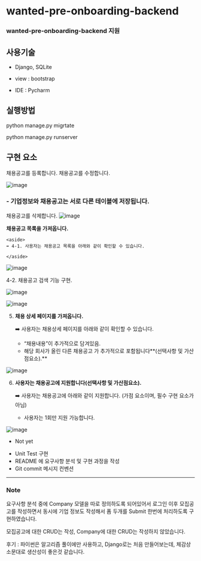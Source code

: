 # wanted-pre-onboarding-backend
### wanted-pre-onboarding-backend 지원


## 사용기술

* Django, SQLite

* view : bootstrap

* IDE : Pycharm


## 실행방법

python manage.py migrtate

python manage.py runserver


## 구현 요소 

채용공고를 등록합니다. 채용공고를 수정합니다.

![image](https://user-images.githubusercontent.com/101803254/196050125-18f5fe4f-98e8-4590-a4b5-234cd1b27a2f.png)

### - 기업정보와 채용공고는 서로 다른 테이블에 저장됩니다.

채용공고를 삭제합니다.
![image](https://user-images.githubusercontent.com/101803254/196041678-a2758ea5-0e04-449f-95c1-af65b334eae9.png)


**채용공고 목록을 가져옵니다.**
    
    <aside>
    ➡️ 4-1. 사용자는 채용공고 목록을 아래와 같이 확인할 수 있습니다.
    
    </aside>

![image](https://user-images.githubusercontent.com/101803254/196041744-6721d2a4-7efd-4254-af62-456f9d7ca8ab.png)

4-2. 채용공고 검색 기능 구현.

![image](https://user-images.githubusercontent.com/101803254/196041773-8e84493a-bd45-4e3d-a265-759fb16383f3.png)

![image](https://user-images.githubusercontent.com/101803254/196041787-d2d68e82-5c37-4555-b995-5a94462c2429.png)


5. **채용 상세 페이지를 가져옵니다.**
    
    <aside>
    ➡️ 사용자는 채용상세 페이지를 아래와 같이 확인할 수 있습니다.
    
    - “채용내용”이 추가적으로 담겨있음.
    - 해당 회사가 올린 다른 채용공고 가 추가적으로 포함됩니다**(선택사항 및 가산점요소).**
    </aside>
    
![image](https://user-images.githubusercontent.com/101803254/196051707-5509799c-b42d-450e-a831-589c9f93cf12.png)



6. **사용자는 채용공고에 지원합니다(선택사항 및 가산점요소).**
    
    <aside>
    ➡️ 사용자는 채용공고에 아래와 같이 지원합니다. (가점 요소이며, 필수 구현 요소가 아님)
    
    - 사용자는 1회만 지원 가능합니다.
    </aside>
    
![image](https://user-images.githubusercontent.com/101803254/196059160-120ed713-7448-48c0-b8ce-dfc329949586.png)


* Not yet

- Unit Test 구현
- README 에 요구사항 분석 및 구현 과정을 작성
- Git commit 메시지 컨벤션


---

### Note

요구사항 분석 중에 Company 모델을 따로 정의하도록 되어있어서 로그인 이후 모집공고를 작성하면서 동시에 기업 정보도 작성해서 
폼 두개를 Submit 한번에 처리하도록 구현하였습니다. 

모집공고에 대한 CRUD는 작성, Company에 대한 CRUD는 작성하지 않았습니다. 

후기 : 파이썬은 알고리즘 풀이에만 사용하고, Django로는 처음 만들어보는데, 체감상 소문대로 생산성이 좋은것 같습니다. 
